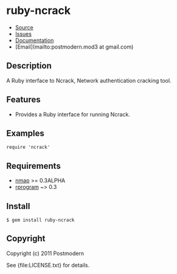 # ruby-ncrack

* [Source](http://github.com/sophsec/ruby-ncrack)
* [Issues](http://github.com/sophsec/ruby-ncrack/issues)
* [Documentation](http://rubydoc.info/gems/ruby-ncrack/frames)
* [Email](mailto:postmodern.mod3 at gmail.com)

## Description

A Ruby interface to Ncrack, Network authentication cracking tool.

## Features

* Provides a Ruby interface for running Ncrack.

## Examples

    require 'ncrack'

## Requirements

* [nmap](http://www.insecure.org/) >= 0.3ALPHA
* [rprogram](http://github.com/sophsec/rprogram) ~> 0.3

## Install

    $ gem install ruby-ncrack

## Copyright

Copyright (c) 2011 Postmodern

See {file:LICENSE.txt} for details.
